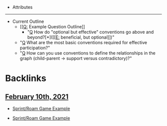 - Attributes
- ---
- Current Outline
    - [[[Q:](<../[[Q:.md>) Example Question Outline]]
        - "[Q](<../Q.md>) How do "optional but effective" conventions go above and beyond?[*]([[[E:](<../[[E:.md>) beneficial, but optional]])"
    - "[Q](<../Q.md>) What are the most basic conventions required for effective participation?"
    - "[Q](<../Q.md>) How can you use conventions to define the relationships in the graph (child-parent → support versus contradictory)?"

# Backlinks
## [February 10th, 2021](<February 10th, 2021.md>)
- [Sprint/Roam Game Example](<../Sprint/Roam Game Example.md>)

- [Sprint/Roam Game Example](<../Sprint/Roam Game Example.md>)

